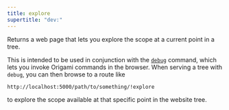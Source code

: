 ```yaml
---
title: explore
supertitle: "dev:"
---
```


Returns a web page that lets you explore the scope at a current point in a tree.

This is intended to be used in conjunction with the [`debug`](debug.html) command, which lets you invoke Origami commands in the browser. When serving a tree with `debug`, you can then browse to a route like

```
http://localhost:5000/path/to/something/!explore
```

to explore the scope available at that specific point in the website tree.
